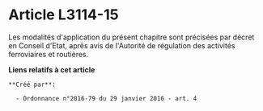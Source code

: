 # Article L3114-15

Les modalités d'application du présent chapitre sont précisées par décret en Conseil d'Etat, après avis de l'Autorité de
régulation des activités ferroviaires et routières.

**Liens relatifs à cet article**

	**Créé par**:

	  - Ordonnance n°2016-79 du 29 janvier 2016 - art. 4

